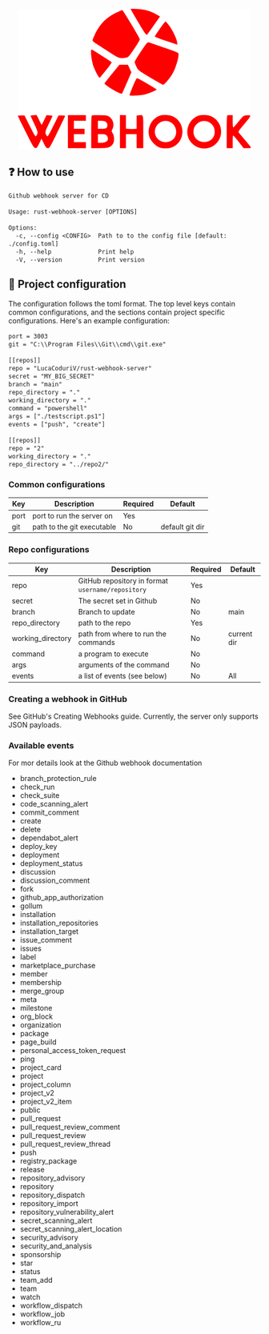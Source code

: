 <p align="center">
  <img src="logo.png" />
</p>

## ❓ How to use

```
Github webhook server for CD                                                
                                                                            
Usage: rust-webhook-server [OPTIONS]                                    
                                                                            
Options:                                                                    
  -c, --config <CONFIG>  Path to to the config file [default: ./config.toml]
  -h, --help             Print help                                         
  -V, --version          Print version
```

## 🚧 Project configuration

The configuration follows the toml format. The top level keys contain common 
configurations, and the sections contain project specific configurations. Here's an example configuration:

```
port = 3003
git = "C:\\Program Files\\Git\\cmd\\git.exe"

[[repos]]
repo = "LucaCoduriV/rust-webhook-server"
secret = "MY_BIG_SECRET"
branch = "main"
repo_directory = "."
working_directory = "."
command = "powershell"
args = ["./testscript.ps1"]
events = ["push", "create"]

[[repos]]
repo = "2"
working_directory = "."
repo_directory = "../repo2/"
```

### Common configurations

| Key  | Description                | Required | Default         |
|------|----------------------------|----------|-----------------|
| port | port to run the server on  | Yes      |                 |
| git  | path to the git executable | No       | default git dir |

### Repo configurations
| Key               | Description                                       | Required | Default     |
|-------------------|---------------------------------------------------|----------|-------------|
| repo              | GitHub repository in format `username/repository` | Yes      |             |
| secret            | The secret set in Github                          | No       |             |
| branch            | Branch to update                                  | No       | main        |
| repo_directory    | path to the repo                                  | Yes      |             |
| working_directory | path from where to run the commands               | No       | current dir |
| command           | a program to execute                              | No       |             |
| args              | arguments of the command                          | No       |             |
| events            | a list of events (see below)                      | No       | All         |

### Creating a webhook in GitHub
See GitHub's Creating Webhooks guide. Currently, the server only supports JSON 
payloads.

### Available events
For mor details look at the Github webhook documentation
-   branch_protection_rule
-   check_run
-   check_suite
-   code_scanning_alert
-   commit_comment
-   create
-   delete
-   dependabot_alert
-   deploy_key
-   deployment
-   deployment_status
-   discussion
-   discussion_comment
-   fork
-   github_app_authorization
-   gollum
-   installation
-   installation_repositories
-   installation_target
-   issue_comment
-   issues
-   label
-   marketplace_purchase
-   member
-   membership
-   merge_group
-   meta
-   milestone
-   org_block
-   organization
-   package
-   page_build
-   personal_access_token_request
-   ping
-   project_card
-   project
-   project_column
-   project_v2
-   project_v2_item
-   public
-   pull_request
-   pull_request_review_comment
-   pull_request_review
-   pull_request_review_thread
-   push
-   registry_package
-   release
-   repository_advisory
-   repository
-   repository_dispatch
-   repository_import
-   repository_vulnerability_alert
-   secret_scanning_alert
-   secret_scanning_alert_location
-   security_advisory
-   security_and_analysis
-   sponsorship
-   star
-   status
-   team_add
-   team
-   watch
-   workflow_dispatch
-   workflow_job
-   workflow_ru
